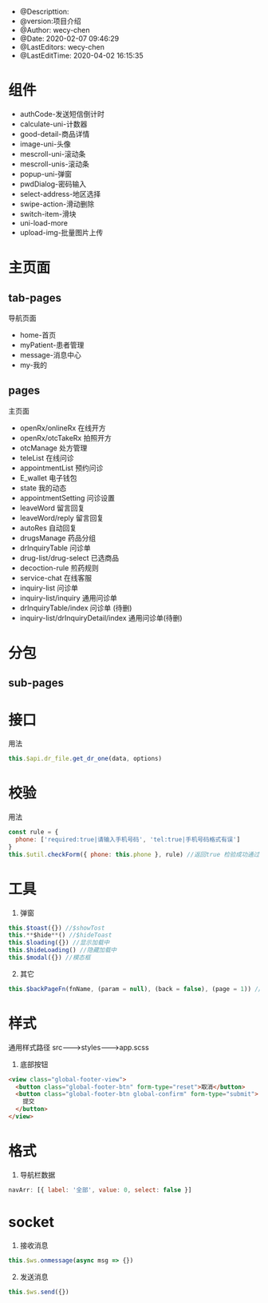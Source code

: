 <!--
 * @Descripttion:
 * @version:
 * @Author: xxx
 * @Date: 2020-02-07 09:46:29
 * @LastEditors: wecy-chen
 * @LastEditTime: 2020-04-14 16:23:20
 -->

- @Descripttion:
- @version:项目介绍
- @Author: wecy-chen
- @Date: 2020-02-07 09:46:29
- @LastEditors: wecy-chen
- @LastEditTime: 2020-04-02 16:15:35

# 组件

- authCode-发送短信倒计时
- calculate-uni-计数器
- good-detail-商品详情
- image-uni-头像
- mescroll-uni-滚动条
- mescroll-unis-滚动条
- popup-uni-弹窗
- pwdDialog-密码输入
- select-address-地区选择
- swipe-action-滑动删除
- switch-item-滑块
- uni-load-more
- upload-img-批量图片上传

# 主页面

## tab-pages

导航页面

- home-首页
- myPatient-患者管理
- message-消息中心
- my-我的

## pages

主页面

- openRx/onlineRx 在线开方
- openRx/otcTakeRx 拍照开方
- otcManage 处方管理
- teleList 在线问诊
- appointmentList 预约问诊
- E_wallet 电子钱包
- state 我的动态
- appointmentSetting 问诊设置
- leaveWord 留言回复
- leaveWord/reply 留言回复
- autoRes 自动回复
- drugsManage 药品分组
- drInquiryTable 问诊单
- drug-list/drug-select 已选商品
- decoction-rule 煎药规则
- service-chat 在线客服
- inquiry-list 问诊单
- inquiry-list/inquiry 通用问诊单
- drInquiryTable/index 问诊单 (待删)
- inquiry-list/drInquiryDetail/index 通用问诊单(待删)

# 分包

## sub-pages

# 接口

用法

```javascript
this.$api.dr_file.get_dr_one(data, options)
```

# 校验

用法

```javascript
const rule = {
  phone: ['required:true|请输入手机号码', 'tel:true|手机号码格式有误']
}
this.$util.checkForm({ phone: this.phone }, rule) //返回true 检验成功通过 false不通过
```

# 工具

1. 弹窗

```javascript
this.$toast({}) //$showTost
this.**$hide**() //$hideToast
this.$loading({}) //显示加载中
this.$hideLoading() //隐藏加载中
this.$modal({}) //模态框
```

2. 其它

```javascript
this.$backPageFn(fnName, (param = null), (back = false), (page = 1)) //触发上个页面的方法
```

# 样式

通用样式路径 src--->styles--->app.scss

1. 底部按钮

```html
<view class="global-footer-view">
  <button class="global-footer-btn" form-type="reset">取消</button>
  <button class="global-footer-btn global-confirm" form-type="submit">
    提交
  </button>
</view>
```

# 格式

1. 导航栏数据

```javascript
navArr: [{ label: '全部', value: 0, select: false }]
```

# socket

1. 接收消息

```javascript
this.$ws.onmessage(async msg => {})
```

2. 发送消息

```javascript
this.$ws.send({})
```
